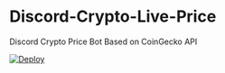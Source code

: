 # Discord-Crypto-Live-Price
Discord Crypto Price Bot Based on CoinGecko API


[![Deploy](https://www.herokucdn.com/deploy/button.svg)](https://heroku.com/deploy?template=https://github.com/lucyharun/Discord-Crypto-Live-Price)


